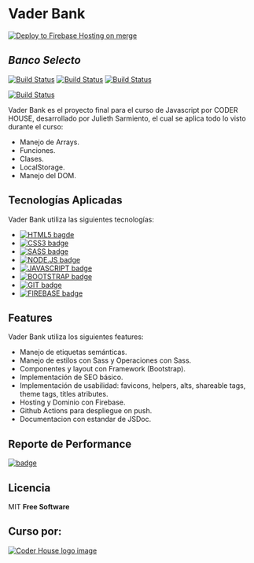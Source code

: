 # Vader Bank
[![Deploy to Firebase Hosting on merge](https://github.com/JulSarmiento/JulSarmiento.github.io/actions/workflows/firebase-hosting-push.yml/badge.svg)](https://github.com/JulSarmiento/JulSarmiento.github.io/actions/workflows/firebase-hosting-push.yml)

## _Banco Selecto_

[![Build Status](	https://img.shields.io/badge/GitHub-100000?style=for-the-badge&logo=github&logoColor=white)](https://github.com/JulSarmiento) [![Build Status](	https://img.shields.io/badge/LinkedIn-0077B5?style=for-the-badge&logo=linkedin&logoColor=white)](https://www.linkedin.com/in/julieth-sarmiento/) [![Build Status](https://img.shields.io/badge/Codepen-000000?style=for-the-badge&logo=codepen&logoColor=white)](https://codepen.io/julsarmiento) 

[![Build Status](https://vader-bank.web.app/assets/imgs/logo-page.png)](https://vader-bank.web.app/) 

Vader Bank es el proyecto final para el curso de Javascript por CODER HOUSE, desarrollado por Julieth Sarmiento, el cual se aplica todo lo visto durante el curso: 

-  Manejo de Arrays.
-  Funciones.
-  Clases.
-  LocalStorage.
-  Manejo del DOM.

## Tecnologías Aplicadas

Vader Bank utiliza las siguientes tecnologías:

- [![HTML5 bagde](https://img.shields.io/badge/HTML5-E34F26?style=for-the-badge&logo=html5&logoColor=white)]() 
- [![CSS3 badge](https://img.shields.io/badge/CSS3-1572B6?style=for-the-badge&logo=css3&logoColor=white)]() 
- [![SASS badge](https://img.shields.io/badge/Sass-CC6699?style=for-the-badge&logo=sass&logoColor=white)]()
- [![NODE.JS badge](https://img.shields.io/badge/Node.js-339933?style=for-the-badge&logo=nodedotjs&logoColor=white)]()
- [![JAVASCRIPT badge](https://img.shields.io/badge/JavaScript-323330?style=for-the-badge&logo=javascript&logoColor=F7DF1E)]()
- [![BOOTSTRAP badge](https://img.shields.io/badge/Bootstrap-563D7C?style=for-the-badge&logo=bootstrap&logoColor=white)]()
- [![GIT badge](https://img.shields.io/badge/Git-F05032?style=for-the-badge&logo=git&logoColor=white)]()
- [![FIREBASE badge](https://img.shields.io/badge/firebase-ffca28?style=for-the-badge&logo=firebase&logoColor=black)]()

## Features

Vader Bank utiliza los siguientes features:

- Manejo de etiquetas semánticas.
- Manejo de estilos con Sass y Operaciones con Sass.
- Componentes y layout con Framework (Bootstrap).
- Implementación de SEO básico.
- Implementación de usabilidad: favicons, helpers, alts, shareable tags, theme tags, titles atributes. 
- Hosting y Dominio con Firebase.
- Github Actions para despliegue on push.
- Documentacion con estandar de JSDoc.

##  Reporte de Performance

[![badge](https://img.shields.io/badge/<Performance>-<91%>-<brightgreen>)](https://gtmetrix.com/reports/vader-bank.web.app/cYhYqaVv/)

## Licencia

MIT
**Free Software**

## Curso por:

[![Coder House logo image](https://www.greatplacetowork.com.ar/images/coderhouse-logo.png)](https://www.coderhouse.com.co/)


